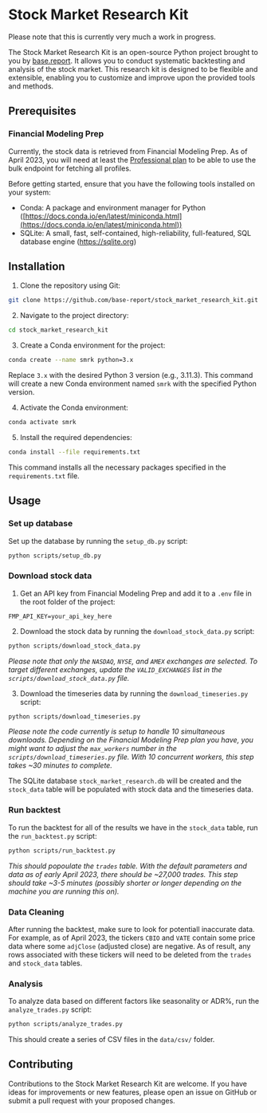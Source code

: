 # Stock Market Research Kit

Please note that this is currently very much a work in progress.

The Stock Market Research Kit is an open-source Python project brought to you by [base.report](https://base.report). It allows you to conduct systematic backtesting and analysis of the stock market. This research kit is designed to be flexible and extensible, enabling you to customize and improve upon the provided tools and methods.

## Prerequisites

### Financial Modeling Prep

Currently, the stock data is retrieved from Financial Modeling Prep. As of April 2023, you will need at least the [Professional plan](https://site.financialmodelingprep.com/developer/docs/pricing) to be able to use the bulk endpoint for fetching all profiles.

Before getting started, ensure that you have the following tools installed on your system:

- Conda: A package and environment manager for Python ([https://docs.conda.io/en/latest/miniconda.html](https://docs.conda.io/en/latest/miniconda.html))
- SQLite: A small, fast, self-contained, high-reliability, full-featured, SQL database engine (https://sqlite.org)

## Installation

1.  Clone the repository using Git:

```bash
git clone https://github.com/base-report/stock_market_research_kit.git
```

2.  Navigate to the project directory:

```bash
cd stock_market_research_kit
```

3.  Create a Conda environment for the project:

```bash
conda create --name smrk python=3.x
```

Replace `3.x` with the desired Python 3 version (e.g., 3.11.3). This command will create a new Conda environment named `smrk` with the specified Python version.

4.  Activate the Conda environment:

```bash
conda activate smrk
```

5.  Install the required dependencies:

```bash
conda install --file requirements.txt
```

This command installs all the necessary packages specified in the `requirements.txt` file.

## Usage

### Set up database

Set up the database by running the `setup_db.py` script:

```bash
python scripts/setup_db.py
```

### Download stock data

1. Get an API key from Financial Modeling Prep and add it to a `.env` file in the root folder of the project:

```
FMP_API_KEY=your_api_key_here
```

2. Download the stock data by running the `download_stock_data.py` script:

```bash
python scripts/download_stock_data.py
```

_Please note that only the `NASDAQ`, `NYSE`, and `AMEX` exchanges are selected. To target different exchanges, update the `VALID_EXCHANGES` list in the `scripts/download_stock_data.py` file._

3. Download the timeseries data by running the `download_timeseries.py` script:

```bash
python scripts/download_timeseries.py
```

_Please note the code currently is setup to handle 10 simultaneous downloads. Depending on the Financial Modeling Prep plan you have, you might want to adjust the `max_workers` number in the `scripts/download_timeseries.py` file. With 10 concurrent workers, this step takes ~30 minutes to complete._

The SQLite database `stock_market_research.db` will be created and the `stock_data` table will be populated with stock data and the timeseries data.

### Run backtest

To run the backtest for all of the results we have in the `stock_data` table, run the `run_backtest.py` script:

```bash
python scripts/run_backtest.py
```

_This should popoulate the `trades` table. With the default parameters and data as of early April 2023, there should be ~27,000 trades. This step should take ~3-5 minutes (possibly shorter or longer depending on the machine you are running this on)._

### Data Cleaning

After running the backtest, make sure to look for potentiall inaccurate data. For example, as of April 2023, the tickers `CBIO` and `VATE` contain some price data where some `adjClose` (adjusted close) are negative. As of result, any rows associated with these tickers will need to be deleted from the `trades` and `stock_data` tables.

### Analysis

To analyze data based on different factors like seasonality or ADR%, run the `analyze_trades.py` script:

```bash
python scripts/analyze_trades.py
```

This should create a series of CSV files in the `data/csv/` folder.

## Contributing

Contributions to the Stock Market Research Kit are welcome. If you have ideas for improvements or new features, please open an issue on GitHub or submit a pull request with your proposed changes.
